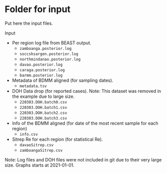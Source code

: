 # Folder for input
Put here the input files.

Input

* Per region log file from BEAST output.
  * `zamboanga.posterior.log`
  * `soccsksargen.posterior.log`
  * `northmindanao.posterior.log`
  * `davao.posterior.log`
  * `caraga.posterior.log`
  * `barmm.posterior.log`
* Metadata of BDMM aligned (for sampling dates).
  * `metadata.tsv`
* DOH Data drop (for reported cases). Note: This dataset was removed in the example due to large size.
  * `220303.DOH.batch0.csv`
  * `220303.DOH.batch1.csv`
  * `220303.DOH.batch2.csv`
  * `220303.DOH.batch3.csv`
* Info of the BDMM aligned (for date of the most recent sample for each region)
  * `info.csv`
* Sitrep Re for each region (for statistical Re).
  * `davaoSitrep.csv`
  * `zamboangaSitrep.csv`

Note: Log files and DOH files were not included in git due to their very large size. Graphs starts at 2021-01-01. 
